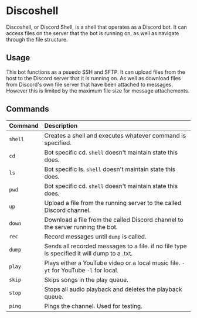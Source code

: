 # Discoshell

Discoshell, or Discord Shell, is a shell that operates as a Discord bot. It can access
files on the server that the bot is running on, as well as navigate through the file
structure. 

## Usage
This bot functions as a psuedo SSH and SFTP. It can upload files from the host to the
Discord server that it is running on. As well as download files from Discord's own
file server that have been attached to messages. However this is limited by the
maximum file size for message attachements.

## Commands

| Command     | Description                |
| :---------- | :------------------------- |
| `shell`     | Creates a shell and executes whatever command is specified.                                 |
| `cd`        | Bot specific cd. `shell` doesn't maintain state this does.                                  |
| `ls`        | Bot specific ls. `shell` doesn't maintain state this does.                                  |
| `pwd`       | Bot specific cd. `shell` doesn't maintain state this does.                                  |
| `up`        | Upload a file from the running server to the called Discord channel.                        |
| `down`      | Download a file from the called Discord channel to the server running the bot.              |
| `rec`       | Record messages until `dump` is called.                                                     |
| `dump`      | Sends all recorded messages to a file. if no file type is specified it will dump to a .txt. |
| `play`      | Plays either a YouTube video or a local music file. `-yt` for YouTube `-l` for local.       |
| `skip`      | Skips songs in the play queue.                                                              |
| `stop`      | Stops all audio playback and deletes the playback queue.                                    |
| `ping`      | Pings the channel. Used for testing.                                                        |
